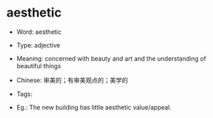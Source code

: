 # aesthetic

- Word: aesthetic

- Type: adjective
- Meaning: concerned with beauty and art and the understanding of beautiful things
- Chinese: 审美的；有审美观点的；美学的
- Tags: 
- Eg.: The new building has little aesthetic value/appeal.

